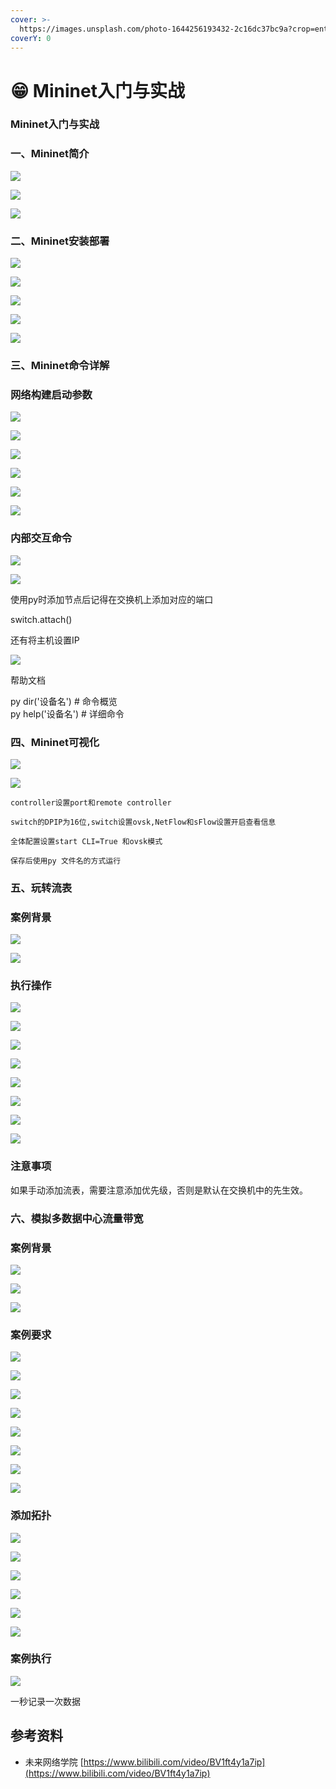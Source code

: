```yaml
---
cover: >-
  https://images.unsplash.com/photo-1644256193432-2c16dc37bc9a?crop=entropy&cs=srgb&fm=jpg&ixid=MnwxOTcwMjR8MHwxfHJhbmRvbXx8fHx8fHx8fDE2NDYwNTIyMzY&ixlib=rb-1.2.1&q=85
coverY: 0
---
```


# 😁 Mininet入门与实战

### Mininet入门与实战

### 一、Mininet简介

![](../../.gitbook/assets/0)

![](<../../.gitbook/assets/1 (4)>)

![](<../../.gitbook/assets/2 (3) (1)>)

### 二、Mininet安装部署

![](<../../.gitbook/assets/3 (3) (1)>)

![](<../../.gitbook/assets/4 (2) (1)>)

![](<../../.gitbook/assets/5 (2)>)

![](../../.gitbook/assets/6)

![](<../../.gitbook/assets/7 (1)>)

### 三、Mininet命令详解

### 网络构建启动参数

![](<../../.gitbook/assets/8 (2)>)

![](<../../.gitbook/assets/9 (2)>)

![](../../.gitbook/assets/10)

![](<../../.gitbook/assets/11 (3)>)

![](<../../.gitbook/assets/12 (2)>)

![](<../../.gitbook/assets/13 (1)>)

### 内部交互命令

![](<../../.gitbook/assets/14 (3)>)

![](../../.gitbook/assets/15)

使用py时添加节点后记得在交换机上添加对应的端口

switch.attach()

还有将主机设置IP

![](../../.gitbook/assets/16)

帮助文档

py dir('设备名') # 命令概览\
py help('设备名') # 详细命令

### 四、Mininet可视化

![](<../../.gitbook/assets/17 (3)>)

![](../../.gitbook/assets/18)

`controller设置port和remote controller`

`switch的DPIP为16位,switch设置ovsk,NetFlow和sFlow设置开启查看信息`

`全体配置设置start CLI=True 和ovsk模式`

`保存后使用py 文件名的方式运行`

### 五、玩转流表

### 案例背景

![](<../../.gitbook/assets/19 (2)>)

![](../../.gitbook/assets/20)

### 执行操作

![](<../../.gitbook/assets/image (3) (1) (1).png>)

![](<../../.gitbook/assets/image (13) (1) (1).png>)

![](<../../.gitbook/assets/image (12) (1) (1) (1).png>)

![](<../../.gitbook/assets/image (9) (1) (1).png>)

![](<../../.gitbook/assets/image (4) (1) (1).png>)

![](<../../.gitbook/assets/image (1).png>)

![](<../../.gitbook/assets/image (1) (1).png>)

![](<../../.gitbook/assets/image (14) (1) (1) (1) (1).png>)

### 注意事项

如果手动添加流表，需要注意添加优先级，否则是默认在交换机中的先生效。

### 六、模拟多数据中心流量带宽 <a href="#header-n117" id="header-n117"></a>

### 案例背景 <a href="#header-n118" id="header-n118"></a>

![](<../../.gitbook/assets/0 (3)>)

![](<../../.gitbook/assets/1 (3)>)

![](<../../.gitbook/assets/2 (1)>)

### 案例要求 <a href="#header-n122" id="header-n122"></a>

![](<../../.gitbook/assets/3 (2)>)

![](<../../.gitbook/assets/4 (2)>)

![](<../../.gitbook/assets/5 (1)>)

![](<../../.gitbook/assets/6 (2)>)

![](../../.gitbook/assets/7)

![](<../../.gitbook/assets/8 (3)>)

![](../../.gitbook/assets/9)

![](<../../.gitbook/assets/10 (1)>)

### 添加拓扑 <a href="#header-n138" id="header-n138"></a>

![](../../.gitbook/assets/11)

![](../../.gitbook/assets/12)

![](../../.gitbook/assets/13)

![](../../.gitbook/assets/14)

![](<../../.gitbook/assets/15 (2)>)

![](<../../.gitbook/assets/16 (3)>)

### 案例执行 <a href="#header-n141" id="header-n141"></a>

![](<../../.gitbook/assets/17 (2)>)

一秒记录一次数据

## 参考资料

* 未来网络学院  [https://www.bilibili.com/video/BV1ft4y1a7ip](https://www.bilibili.com/video/BV1ft4y1a7ip)
